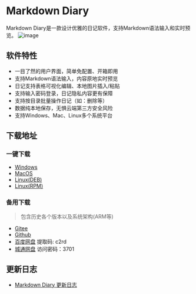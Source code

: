 # Markdown Diary

Markdown Diary是一款设计优雅的日记软件，支持Markdown语法输入和实时预览。
![image](assets/images/markdown-diary.png)

## 软件特性

- 一目了然的用户界面，简单免配置、开箱即用
- 支持Markdown语法输入，内容原地实时预览
- 日记支持表格可视化编辑、本地图片插入/粘贴
- 支持输入密码登录，日记隐私内容更有保障
- 支持按目录批量操作日记（如：删除等）
- 数据纯本地保存，无惧云端第三方安全风险
- 支持Windows、Mac、Linux多个系统平台

## 下载地址

### 一键下载

- [Windows](https://gitee.com/stevobm/md-diary-release/releases/download/latest/md-diary-0.2.17-setup.exe)
- [MacOS](https://gitee.com/stevobm/md-diary-release/releases/download/latest/md-diary-0.2.17-x64-mac.dmg)
- [Linux(DEB)](https://gitee.com/stevobm/md-diary-release/releases/download/latest/md-diary_0.2.17_amd64.deb)
- [Linux(RPM)](https://gitee.com/stevobm/md-diary-release/releases/download/latest/md-diary-0.2.17.x86_64.rpm)

### 备用下载

> 包含历史各个版本以及系统架构(ARM等)

- [Gitee](https://gitee.com/stevobm/md-diary-release/releases/tag/latest)
- [Github](https://github.com/stevobm/md-diary-releases/releases/latest)
- [百度网盘](https://pan.baidu.com/s/1M1OeMXaWnTr8f0_oXtR08Q?pwd=c2rd) 提取码: c2rd
- [城通网盘](https://url43.ctfile.com/d/3173743-57977955-91e7e2?p=3701) 访问密码：3701

## 更新日志
- [Markdown Diary 更新日志](https://iwpy5b9mc7u.feishu.cn/wiki/NBUlwldFFi9A1sklIDicGE4NnSg)
